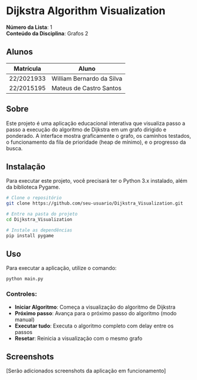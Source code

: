 # Dijkstra Algorithm Visualization

**Número da Lista**: 1  
**Conteúdo da Disciplina**: Grafos 2  

## Alunos
|Matrícula | Aluno |
| -- | -- |
| 22/2021933  |  William Bernardo da Silva |
| 22/2015195  |  Mateus de Castro Santos |

## Sobre 
Este projeto é uma aplicação educacional interativa que visualiza passo a passo a execução do algoritmo de Dijkstra em um grafo dirigido e ponderado. A interface mostra graficamente o grafo, os caminhos testados, o funcionamento da fila de prioridade (heap de mínimo), e o progresso da busca.

## Instalação 
Para executar este projeto, você precisará ter o Python 3.x instalado, além da biblioteca Pygame.

```bash
# Clone o repositório
git clone https://github.com/seu-usuario/Dijkstra_Visualization.git

# Entre na pasta do projeto
cd Dijkstra_Visualization

# Instale as dependências
pip install pygame
```

## Uso 
Para executar a aplicação, utilize o comando:

```bash
python main.py
```

### Controles:
- **Iniciar Algoritmo**: Começa a visualização do algoritmo de Dijkstra
- **Próximo passo**: Avança para o próximo passo do algoritmo (modo manual)
- **Executar tudo**: Executa o algoritmo completo com delay entre os passos
- **Resetar**: Reinicia a visualização com o mesmo grafo

## Screenshots
[Serão adicionados screenshots da aplicação em funcionamento] 
